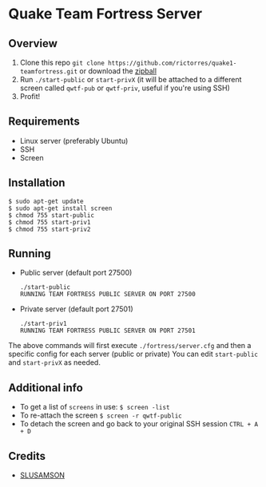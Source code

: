 # Quake Team Fortress Server

## Overview
1. Clone this repo `git clone https://github.com/rictorres/quake1-teamfortress.git` or download the [zipball](https://github.com/rictorres/quake1-teamfortress/archive/master.zip)
2. Run `./start-public` or `start-privX` (it will be attached to a different screen called `qwtf-pub` or `qwtf-priv`, useful if you're using SSH)
3. Profit!


## Requirements
- Linux server (preferably Ubuntu)
- SSH
- Screen


## Installation
```
$ sudo apt-get update
$ sudo apt-get install screen
$ chmod 755 start-public
$ chmod 755 start-priv1
$ chmod 755 start-priv2
```


## Running
- Public server (default port 27500)
  ```
  ./start-public
  RUNNING TEAM FORTRESS PUBLIC SERVER ON PORT 27500
  ```
- Private server (default port 27501)
  ```
  ./start-priv1
  RUNNING TEAM FORTRESS PUBLIC SERVER ON PORT 27501
  ```
The above commands will first execute `./fortress/server.cfg` and then a specific config for each server (public or private)
You can edit `start-public` and `start-privX` as needed.


## Additional info
- To get a list of `screens` in use:
  `$ screen -list`
- To re-attach the screen
  `$ screen -r qwtf-public`
- To detach the screen and go back to your original SSH session
  `CTRL + A + D`


## Credits
- [SLUSAMSON](http://www.bluemunkey.com/?p=124)